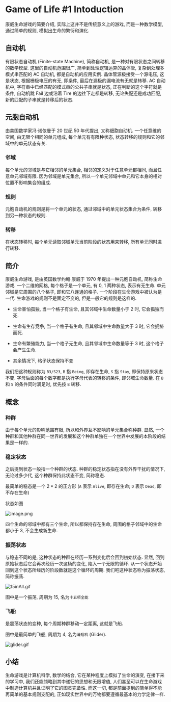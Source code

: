 # Game of Life #1 Intoduction

康威生命游戏的简要介绍, 实际上这并不是传统意义上的游戏, 而是一种数学模型, 通过简单的规则, 模拟出生命的繁衍和演化.

## 自动机

有限状态自动机 (Finite-state Machine), 简称自动机, 是一种对有限状态之间转移的数学模型. 这里的自动机范围很广, 简单到处理逻辑运算的晶体管, 复杂到处理多模式串匹配的 AC 自动机, 都是自动机的应用实例. 晶体管源极接受一个源电压, 这是状态, 根据栅极电压的有无, 即条件, 最后在漏极的漏电流有无就是转移. AC 自动机中, 字符串中已经匹配的模式串的公共子串就是状态, 正在判断的这个字符就是条件, 自动机跳 Fail 边或沿着 Tire 的边往下走都是转移, 无论失配还是成功匹配, 新的匹配的子串就是转移后的状态.

## 元胞自动机

由美国数学家冯·诺依曼于 $20$ 世纪 $50$ 年代提出, 又称细胞自动机. 一个任意维的空间, 由无限个相同的单元组成, 每个单元有有限种状态, 状态转移的规则和它的邻域中的单元状态有关.

### 邻域

每个单元的邻域是与它相邻的单元集合, 相邻的定义对于任意单元都相同, 而且任意单元邻域有限. 因为邻域是单元集合, 所以一个单元邻域中单元和它本身的相对位置不影响集合的组成.

### 规则

元胞自动机的规则是将一个单元的状态, 通过邻域中的单元状态集合为条件, 转移到另一种状态的规则.

### 转移

在状态转移时, 每个单元读取邻域单元当前阶段的状态用来转移, 所有单元同时进行转移.

## 简介

康威生命游戏, 是由英国数学约翰·康威于 $1970$ 年提出一种元胞自动机, 简称生命游戏. 一个二维的网格, 每个格子是一个单元, 有 $0$, $1$ 两种状态, 表示有无生命. 单元邻域是它周围的八个格子, 即和它八连通的格子. 一个阶段在生命游戏中被认为是一代. 生命游戏的规则不是固定不变的, 但是一般它的规则是这样的.

* 生命害怕孤独, 当一个格子有生命, 且其邻域中生命数量小于 $2$ 时, 它会孤独而死.

* 生命有生存竞争, 当一个格子有生命, 且其邻域中生命数量大于 $3$ 时, 它会拥挤而死.

* 生命有繁殖能力, 当一个格子无生命, 且其邻域中生命数量等于 $3$ 时, 这个格子会产生生命.

* 其余情况下, 格子状态保持不变

我们把这种规则称为 `B3/S23`, `B` 指 `Being`, 即存在生命, `S` 指 `Stay`, 即保持原来状态不变. 字母后面的每个数字都是执行字母代表的转移的条件, 即邻域生命数量. 在 `B` 和 `S` 的条件同时满足时, 优先按 `B` 转移.

## 概念

### 种群

由于每个单元的影响范围有限, 所以和外界互不影响的单元集合称种群. 显然, 一个种群和其他种群在同一世界的发展和这个种群单独在一个世界中发展的本阶段的结果是一样的.

### 稳定状态

之后提到状态一般指一个种群的状态. 种群的稳定状态指在没有外界干扰的情况下, 无论过多少代, 这个种群保持此状态不变, 简称稳态.

最简单的稳态是一个 $2*2$ 的正方形 (`A` 表示 `Alive`, 即存在生命; `D` 表示 `Dead`, 即不存在生命)

状态如图

![image.png](https://i.loli.net/2021/04/03/Nc4GPd5otxUAsnK.png)

四个生命的邻域中都有三个生命, 所以都保持存在生命, 周围的格子邻域中的生命都小于 $3$, 不会生成新生命.

### 振荡状态

与稳态不同的是, 这种状态的种群在经历一系列变化后会回到初始状态. 显然, 回到原始状态后它会再次经历一次这杨的变化, 陷入一个无限的循环. 从一个状态开始回到这个状态所经历的阶段数就是这个循环的周期. 我们吧这种状态称为振荡状态, 简称振荡.

![15inAll.gif](https://i.loli.net/2021/04/03/zJeD51XqLg8V3kQ.gif)

图中是一个振荡, 周期为 $15$, 名为`十五项全能`

### 飞船

是震荡状态的变种, 每个周期种群移动一定距离, 这就是飞船.

图中是最简单的飞船, 周期为 $4$, 名为`滑翔机` (Glider).

![glider.gif](https://i.loli.net/2021/04/03/4f2QHBuXlqmnPNS.gif)

## 小结

生命游戏是计算机科学, 数学的结合, 它在某种程度上模拟了生命的演变, 在接下来的学习中, 我们还能领略到其中递归的思想和无限增值, 人们甚至可以在生命游戏中制造计算机并且证明了它的图灵完备性. 而这一切, 都是前面提到的简单得不能再简单的基本规则支配的, 正如现实世界中的万物都要遵循最基本的力学定律一样.

